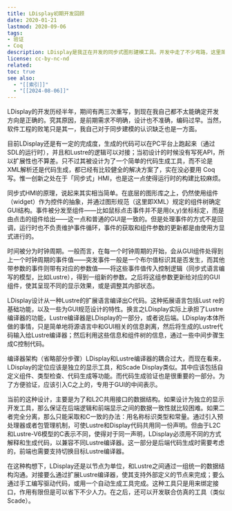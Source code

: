 ```yaml
---
title: LDisplay初期开发回顾
date: 2020-01-21
lastmod: 2020-09-06
tags: 
- 验证
- Coq
description: LDisplay是我正在开发的同步式图形建模工具。开发中走了不少弯路，这里简要回顾其中的失误，并提出了一种新的设计。
license: cc-by-nc-nd
related: 
toc: true
see also:
  - "[[索引]]"
  - "[[2024-08-06]]"
---
```


LDisplay的开发历经半年，期间有两三次重写，到现在我自己都不太能确定开发方向是正确的。究其原因，是前期需求不明确，设计也不准确，编码过早。当然，软件工程的败笔只是其一，我自己对于同步建模的认识缺乏也是一方面。

目前LDisplay还是有一定的完成度，生成的代码可以在PC平台上跑起来（通过SDL的运行时），并且和Lustre的逻辑可以对接；当初设计的时候没有写死API，所以扩展性也不算差。只不过其被设计为了一个简单的代码生成工具，而不论是XML解析还是代码生成，都已经有比较健全的解决方案了，实在没必要用 Coq写。惟一创新之处在于「同步式」HMI，也是这一点使得运行时的构建比较麻烦。

同步式HMI的原理，说起来其实相当简单。在底层的图形库之上，仍然使用组件（widget）作为控件的抽象，并通过图形规范（这里即XML）规定的组件树确定GUI结构。事件被分发至组件——比如鼠标点击事件并不是用(x,y)坐标标定，而是由点击的组件给出——这一点和普通的GUI是一致的。但是处理事件的方式不是回调，运行时也不负责维护事件循环，事件的获取和组件参数的更新都是由使用方显式进行的。

时间被分为时钟周期。一般而言，在每一个时钟周期的开始，会从GUI组件处得到上一个时钟周期的事件值——突发事件一般是一个布尔值标识其是否发生，而其他带参数的事件则带有对应的参数值——将这些事件值传入控制逻辑（同步式语言编写的模型，比如Lustre），得到一组新的参数。之后将这组参数更新给对应的GUI组件，使其呈现不同的显示效果，或是调整其内部状态。

LDisplay设计从一种Lustre的扩展语言编译出C代码。这种拓展语言包括Lust re的基础功能，以及一些为GUI规范设计的特性。换言之LDisplay实际上承担了Lustre编译器的功能，Lustre编译器是LDisplay的一部分，或者说后端。LDisplay本体所做的事情，只是简单地将源语言中和GUI相关的信息剥离，然后将生成的Lustre代码输入给Lustre编译器；然后利用这些信息和组件树的信息，通过一些中间步骤生成C控制代码。

编译器架构（省略部分步骤）LDisplay和Lustre编译器的耦合过大，而现在看来，LDisplay的定位应该是独立的显示工具，和Scade Display类似。其中应该包括自定义组件、类型检查、代码生成等功能。而代码生成验证也是很重要的一部分。为了方便验证，应该引入C之上的，专用于GUI的中间表示。

当前的这种设计，主要是为了和L2C共用接口的数据结构。如果设计为独立的显示开发工具，那么保证在后端逻辑和前端显示之间的数据一致性就比较困难。如果二者完全分离，那么只能采取和C一致的办法：用名称标识类型和常量。通过引入预处理器或者包管理机制，可使Lustre和Display代码共用同一份声明。但由于L2C和Lustre-V6模型的C表示不同，使得对于同一声明，LDisplay必须用不同的方式解释和生成代码，以兼容不同Lustre编译器。这一部分是后端代码生成时需要考虑的，前端也需要支持切换目标Lustre编译器。

在这种构想下，LDisplay还是以节点为单位，和Lustre之间通过一组统一的数据结构沟通。对接要么通过扩展Lustre编译器，使其支持外部定义的节点来完成；要么通过手工编写驱动代码，或用一个自动生成工具完成。这种工具只是用来绑定接口，作用有限但是可以省下不少人力。在之后，还可以开发联合仿真的工具（类似Scade）。

